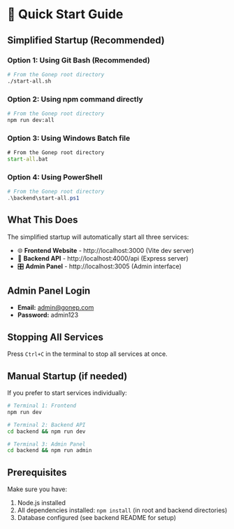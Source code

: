 # 🚀 Quick Start Guide

## Simplified Startup (Recommended)

### Option 1: Using Git Bash (Recommended)
```bash
# From the Gonep root directory
./start-all.sh
```

### Option 2: Using npm command directly
```bash
# From the Gonep root directory
npm run dev:all
```

### Option 3: Using Windows Batch file
```cmd
# From the Gonep root directory
start-all.bat
```

### Option 4: Using PowerShell
```powershell
# From the Gonep root directory
.\backend\start-all.ps1
```

## What This Does

The simplified startup will automatically start all three services:

- 🌐 **Frontend Website** - http://localhost:3000 (Vite dev server)
- 🔗 **Backend API** - http://localhost:4000/api (Express server)
- 🎛️ **Admin Panel** - http://localhost:3005 (Admin interface)

## Admin Panel Login

- **Email:** admin@gonep.com
- **Password:** admin123

## Stopping All Services

Press `Ctrl+C` in the terminal to stop all services at once.

## Manual Startup (if needed)

If you prefer to start services individually:

```bash
# Terminal 1: Frontend
npm run dev

# Terminal 2: Backend API
cd backend && npm run dev

# Terminal 3: Admin Panel
cd backend && npm run admin
```

## Prerequisites

Make sure you have:
1. Node.js installed
2. All dependencies installed: `npm install` (in root and backend directories)
3. Database configured (see backend README for setup)
